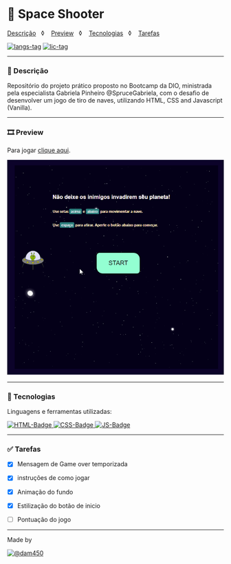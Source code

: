 # 👾 Space Shooter

[Descrição](#-descrição)&nbsp;&nbsp;&nbsp;◊&nbsp;&nbsp;&nbsp; 
[Preview](#%EF%B8%8F-preview)&nbsp;&nbsp;&nbsp;◊&nbsp;&nbsp;&nbsp;
[Tecnologias](#-tecnologias)&nbsp;&nbsp;&nbsp;◊&nbsp;&nbsp;&nbsp;
[Tarefas](#-tarefas) 


[![langs-tag][langs]](#) [![lic-tag][license]](#)

---
### 📌 Descrição

Repositório do projeto prático proposto no Bootcamp da DIO, ministrada pela especialista Gabriela Pinheiro @SpruceGabriela, com o desafio de desenvolver um jogo de tiro de naves, utilizando HTML, CSS and Javascript (Vanilla).

---
### 🎞️ Preview

Para jogar [clique aqui](https://dam450.dev/space-shooter/).

![Preview do jogo space shooter][preview]

---
### 🧰 Tecnologias 

Linguagens e ferramentas utilizadas:

[![HTML-Badge][html5] ![CSS-Badge][css3] ![JS-Badge][js]](#)

---
### ✅ Tarefas

- [x] Mensagem de Game over temporizada
- [x] instruções de como jogar
- [x] Animação do fundo
- [x] Estilização do botão de inicio
- [ ] Pontuação do jogo


---
Made by 

[![@dam450][ghtag]](https://github.com/dam450)

<!-- Images -->
[preview]: /docs/space.gif "Preview do jogo"
[langs]: https://img.shields.io/github/languages/count/dam450/space-shooter?style=plastic "Linguagens utilizadas"
[html5]: https://img.shields.io/badge/html5-E34F26?logo=html5&logoColor=fff&style=for-the-badge "HTML5 badge"
[css3]: https://img.shields.io/badge/css3-1572B6?logo=CSS3&logoColor=fff&style=for-the-badge "CSS3 badge"
[js]: https://img.shields.io/badge/JavaScript-F7DF1E?logo=JavaScript&logoColor=000&style=for-the-badge "javascript badge"
[ghtag]: https://img.shields.io/badge/Dam450-181717?logo=GitHub&logoColor=fff&style=for-the-badge "Dam450's GitHub Tag"
[license]: https://img.shields.io/github/license/dam450/space-shooter?style=plastic "License badge"



<!--
Sites para gerar as tags
https://shields.io/
https://simpleicons.org/
-->



